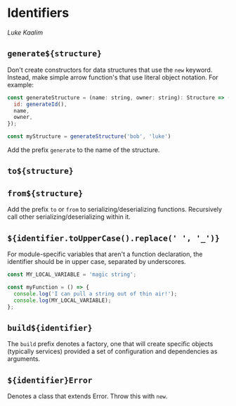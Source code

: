 # Identifiers
*Luke Kaalim*

## `generate${structure}`
Don't create constructors for data structures that use the `new` keyword. Instead, make simple arrow function's that use literal object notation. For example:
```javascript
const generateStructure = (name: string, owner: string): Structure => ({
  id: generateId(),
  name,
  owner,
});

const myStructure = generateStructure('bob', 'luke')
```

Add the prefix `generate` to the name of the structure.

## `to${structure}`
## `from${structure}`
Add the prefix `to` or `from` to serializing/deserializing functions. Recursively call other serializing/deserializing within it.

## `${identifier.toUpperCase().replace(' ', '_')}`
For module-specific variables that aren't a function declaration, the identifier should be in upper case, separated by underscores.

```javascript
const MY_LOCAL_VARIABLE = 'magic string';

const myFunction = () => {
  console.log('I can pull a string out of thin air!');
  console.log(MY_LOCAL_VARIABLE);
};
```

## `build${identifier}`
The `build` prefix denotes a factory, one that will create specific objects (typically services) provided a set of configuration and dependencies as arguments.

## `${identifier}Error`
Denotes a class that extends Error. Throw this with `new`.
